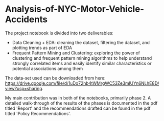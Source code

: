# Analysis-of-NYC-Motor-Vehicle-Accidents

The project notebook is divided into two deliverables:

- Data Cleaning + EDA: cleaning the dataset, filtering the dataset, and plotting trends as part of EDA
- Frequent Pattern Mining and Clustering: exploring the power of clustering and frequent pattern mining algorithms to help understand strongly correlated items and easily identify similar characteristics or potential associations among them

The data-set used can be downloaded from here: https://drive.google.com/file/d/1uDo72hb4tWMrgWC53Ze3mlUYn6NLhE8D/view?usp=sharing.

My main contribution was in both of the notebooks, primarily phase 2. A detailed walk-through of the results of the phases is documented in the pdf titled 'Report' and the recommendations drafted can be found in the pdf titled 'Policy Recommendations'.
